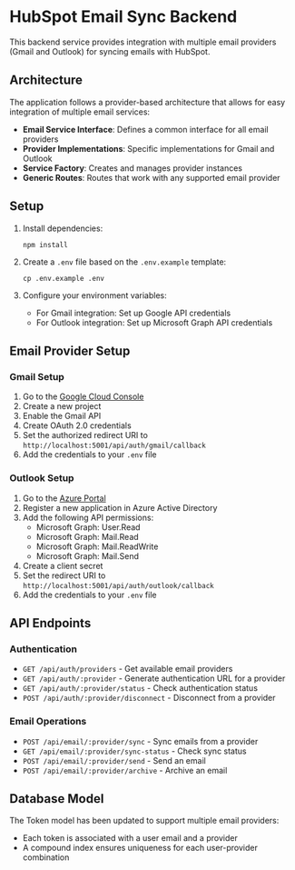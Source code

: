 # HubSpot Email Sync Backend

This backend service provides integration with multiple email providers (Gmail and Outlook) for syncing emails with HubSpot.

## Architecture

The application follows a provider-based architecture that allows for easy integration of multiple email services:

- **Email Service Interface**: Defines a common interface for all email providers
- **Provider Implementations**: Specific implementations for Gmail and Outlook
- **Service Factory**: Creates and manages provider instances
- **Generic Routes**: Routes that work with any supported email provider

## Setup

1. Install dependencies:
   ```
   npm install
   ```

2. Create a `.env` file based on the `.env.example` template:
   ```
   cp .env.example .env
   ```

3. Configure your environment variables:
   - For Gmail integration: Set up Google API credentials
   - For Outlook integration: Set up Microsoft Graph API credentials

## Email Provider Setup

### Gmail Setup
1. Go to the [Google Cloud Console](https://console.cloud.google.com/)
2. Create a new project
3. Enable the Gmail API
4. Create OAuth 2.0 credentials
5. Set the authorized redirect URI to `http://localhost:5001/api/auth/gmail/callback`
6. Add the credentials to your `.env` file

### Outlook Setup
1. Go to the [Azure Portal](https://portal.azure.com/)
2. Register a new application in Azure Active Directory
3. Add the following API permissions:
   - Microsoft Graph: User.Read
   - Microsoft Graph: Mail.Read
   - Microsoft Graph: Mail.ReadWrite
   - Microsoft Graph: Mail.Send
4. Create a client secret
5. Set the redirect URI to `http://localhost:5001/api/auth/outlook/callback`
6. Add the credentials to your `.env` file

## API Endpoints

### Authentication
- `GET /api/auth/providers` - Get available email providers
- `GET /api/auth/:provider` - Generate authentication URL for a provider
- `GET /api/auth/:provider/status` - Check authentication status
- `POST /api/auth/:provider/disconnect` - Disconnect from a provider

### Email Operations
- `POST /api/email/:provider/sync` - Sync emails from a provider
- `GET /api/email/:provider/sync-status` - Check sync status
- `POST /api/email/:provider/send` - Send an email
- `POST /api/email/:provider/archive` - Archive an email

## Database Model

The Token model has been updated to support multiple email providers:
- Each token is associated with a user email and a provider
- A compound index ensures uniqueness for each user-provider combination
